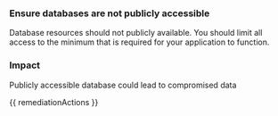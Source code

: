
### Ensure databases are not publicly accessible

Database resources should not publicly available. You should limit all access to the minimum that is required for your application to function.

### Impact
Publicly accessible database could lead to compromised data

<!-- DO NOT CHANGE -->
{{ remediationActions }}

